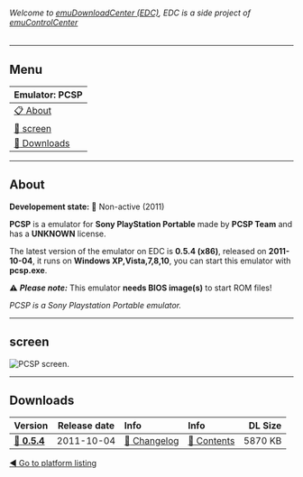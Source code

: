 ###### Welcome to [emuDownloadCenter (EDC)](https://github.com/PhoenixInteractiveNL/emuDownloadCenter/wiki/), EDC is a side project of [emuControlCenter](https://github.com/PhoenixInteractiveNL/emuControlCenter/wiki/)
***
## Menu
| **Emulator: PCSP** |
|:---------|
| [:clipboard: About](#about) |
| [:sunrise: screen](#screen) |
| [:floppy_disk: Downloads](#downloads) |
***
## About
**Developement state:** :red_circle: Non-active (2011)

**PCSP** is a emulator for **Sony PlayStation Portable** made by **PCSP Team** and has a **UNKNOWN** license.

The latest version of the emulator on EDC is **0.5.4 (x86)**, released on **2011-10-04**, it runs on **Windows XP,Vista,7,8,10**, you can start this emulator with **pcsp.exe**.

:warning: _**Please note:**_ This emulator **needs BIOS image(s)** to start ROM files!

_PCSP is a Sony Playstation Portable emulator._
***
## screen
![](https://raw.githubusercontent.com/PhoenixInteractiveNL/emuDownloadCenter/master/hooks/pcsp/emulator_screen_01.jpg "PCSP screen.")
***
## Downloads
| Version  | Release date  | Info       | Info       | DL Size    |
|:---------|:-------------:|:-----------|:-----------|-----------:|
| [:floppy_disk: **0.5.4**](https://github.com/PhoenixInteractiveNL/edc-repo0005/raw/master/pcsp/0.5.4.7z) | 2011-10-04 | [:page_facing_up: Changelog](https://github.com/PhoenixInteractiveNL/edc-repo0005/blob/master/pcsp/0.5.4_changelog.txt) | [:mag_right: Contents](https://github.com/PhoenixInteractiveNL/edc-repo0005/blob/master/pcsp/0.5.4_contents.txt) | 5870 KB |

[:arrow_backward: Go to platform listing](https://github.com/PhoenixInteractiveNL/emuDownloadCenter/wiki/EDC-Platform-List)
